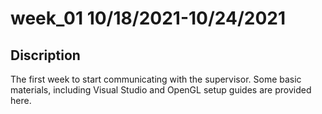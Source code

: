 # week_01 10/18/2021-10/24/2021
## Discription
The first week to start communicating with the supervisor. Some basic materials, including Visual Studio and OpenGL setup guides are provided here.
